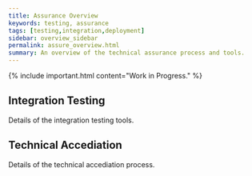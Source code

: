 ```yaml
---
title: Assurance Overview
keywords: testing, assurance
tags: [testing,integration,deployment]
sidebar: overview_sidebar
permalink: assure_overview.html
summary: An overview of the technical assurance process and tools.
---
```


{% include important.html content="Work in Progress." %}

## Integration Testing

Details of the integration testing tools.

## Technical Accediation

Details of the technical accediation process.